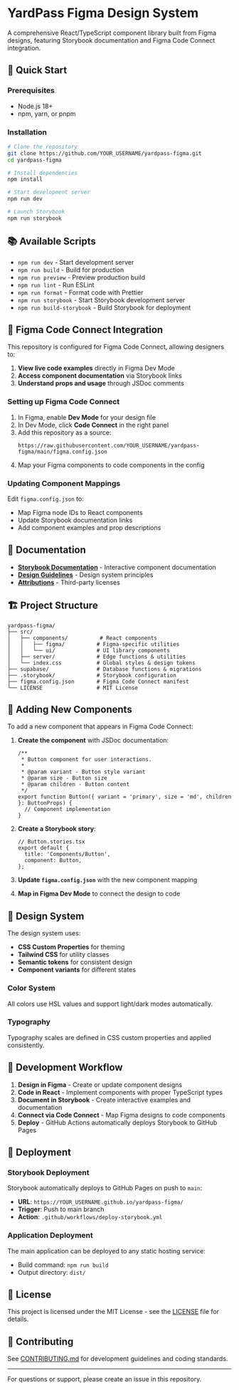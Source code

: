 # YardPass Figma Design System

A comprehensive React/TypeScript component library built from Figma designs, featuring Storybook documentation and Figma Code Connect integration.

## 🚀 Quick Start

### Prerequisites
- Node.js 18+
- npm, yarn, or pnpm

### Installation

```bash
# Clone the repository
git clone https://github.com/YOUR_USERNAME/yardpass-figma.git
cd yardpass-figma

# Install dependencies
npm install

# Start development server
npm run dev

# Launch Storybook
npm run storybook
```

## 📚 Available Scripts

- `npm run dev` - Start development server
- `npm run build` - Build for production
- `npm run preview` - Preview production build
- `npm run lint` - Run ESLint
- `npm run format` - Format code with Prettier
- `npm run storybook` - Start Storybook development server
- `npm run build-storybook` - Build Storybook for deployment

## 🎨 Figma Code Connect Integration

This repository is configured for Figma Code Connect, allowing designers to:

1. **View live code examples** directly in Figma Dev Mode
2. **Access component documentation** via Storybook links
3. **Understand props and usage** through JSDoc comments

### Setting up Figma Code Connect

1. In Figma, enable **Dev Mode** for your design file
2. In Dev Mode, click **Code Connect** in the right panel
3. Add this repository as a source:
   ```
   https://raw.githubusercontent.com/YOUR_USERNAME/yardpass-figma/main/figma.config.json
   ```
4. Map your Figma components to code components in the config

### Updating Component Mappings

Edit `figma.config.json` to:
- Map Figma node IDs to React components
- Update Storybook documentation links
- Add component examples and prop descriptions

## 📖 Documentation

- **[Storybook Documentation](https://YOUR_USERNAME.github.io/yardpass-figma/)** - Interactive component documentation
- **[Design Guidelines](./yardpass%20figma/Guidelines.md)** - Design system principles
- **[Attributions](./yardpass%20figma/Attributions.md)** - Third-party licenses

## 🏗️ Project Structure

```
yardpass-figma/
├── src/
│   ├── components/          # React components
│   │   ├── figma/          # Figma-specific utilities
│   │   └── ui/             # UI library components
│   ├── server/             # Edge functions & utilities
│   └── index.css           # Global styles & design tokens
├── supabase/               # Database functions & migrations
├── .storybook/             # Storybook configuration
├── figma.config.json       # Figma Code Connect manifest
└── LICENSE                 # MIT License
```

## 🧩 Adding New Components

To add a new component that appears in Figma Code Connect:

1. **Create the component** with JSDoc documentation:
   ```tsx
   /**
    * Button component for user interactions.
    * 
    * @param variant - Button style variant
    * @param size - Button size
    * @param children - Button content
    */
   export function Button({ variant = 'primary', size = 'md', children }: ButtonProps) {
     // Component implementation
   }
   ```

2. **Create a Storybook story**:
   ```tsx
   // Button.stories.tsx
   export default {
     title: 'Components/Button',
     component: Button,
   };
   ```

3. **Update `figma.config.json`** with the new component mapping

4. **Map in Figma Dev Mode** to connect the design to code

## 🎯 Design System

The design system uses:
- **CSS Custom Properties** for theming
- **Tailwind CSS** for utility classes  
- **Semantic tokens** for consistent design
- **Component variants** for different states

### Color System
All colors use HSL values and support light/dark modes automatically.

### Typography
Typography scales are defined in CSS custom properties and applied consistently.

## 🔧 Development Workflow

1. **Design in Figma** - Create or update component designs
2. **Code in React** - Implement components with proper TypeScript types
3. **Document in Storybook** - Create interactive examples and documentation
4. **Connect via Code Connect** - Map Figma designs to code components
5. **Deploy** - GitHub Actions automatically deploys Storybook to GitHub Pages

## 🚀 Deployment

### Storybook Deployment
Storybook automatically deploys to GitHub Pages on push to `main`:
- **URL**: `https://YOUR_USERNAME.github.io/yardpass-figma/`
- **Trigger**: Push to main branch
- **Action**: `.github/workflows/deploy-storybook.yml`

### Application Deployment
The main application can be deployed to any static hosting service:
- Build command: `npm run build`
- Output directory: `dist/`

## 📄 License

This project is licensed under the MIT License - see the [LICENSE](LICENSE) file for details.

## 🤝 Contributing

See [CONTRIBUTING.md](CONTRIBUTING.md) for development guidelines and coding standards.

---

For questions or support, please create an issue in this repository.